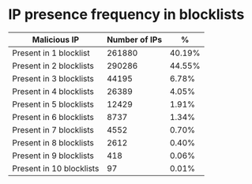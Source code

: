 # IP presence frequency in blocklists
| Malicious IP | Number of IPs | % |
|----|----|----|
| Present in 1 blocklist | 261880 | 40.19% |
| Present in 2 blocklists | 290286 | 44.55% |
| Present in 3 blocklists | 44195 | 6.78% |
| Present in 4 blocklists | 26389 | 4.05% |
| Present in 5 blocklists | 12429 | 1.91% |
| Present in 6 blocklists | 8737 | 1.34% |
| Present in 7 blocklists | 4552 | 0.70% |
| Present in 8 blocklists | 2612 | 0.40% |
| Present in 9 blocklists | 418 | 0.06% |
| Present in 10 blocklists | 97 | 0.01% |
